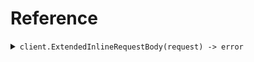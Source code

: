 # Reference
<details><summary><code>client.ExtendedInlineRequestBody(request) -> error</code></summary>
<dl>
<dd>

#### 🔌 Usage

<dl>
<dd>

<dl>
<dd>

```go
client.ExtendedInlineRequestBody(
        context.TODO(),
        request,
    )
}
```
</dd>
</dl>
</dd>
</dl>

#### ⚙️ Parameters

<dl>
<dd>

<dl>
<dd>

**unique:** `string` 
    
</dd>
</dl>
</dd>
</dl>


</dd>
</dl>
</details>
